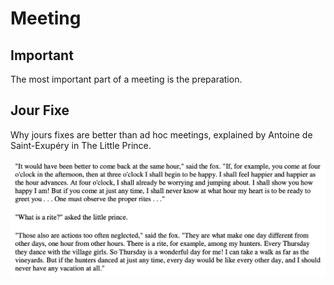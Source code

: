 # Meeting

## Important

The most important part of a meeting is the preparation.

## Jour Fixe

Why jours fixes are better than ad hoc meetings, explained by Antoine de Saint-Exupéry in The Little Prince.

![](Images/902DD0D4-F3CE-48DA-A97B-7648825ED006.png)
